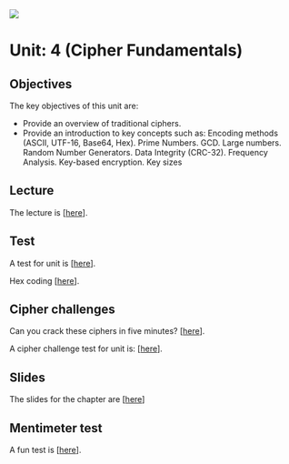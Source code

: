 <img src="https://github.com/billbuchanan/csn09112/blob/master/zadditional/top_csn09112.png"/>
<h1>Unit: 4 (Cipher Fundamentals)</h2>
<h2>Objectives</h2>
The key objectives of this unit are:
<ul>

<li>Provide an overview of traditional ciphers.</li>
<li>Provide an introduction to key concepts such as: Encoding methods (ASCII, UTF-16, Base64, Hex). Prime Numbers. GCD. Large numbers. Random Number Generators. Data Integrity (CRC-32). Frequency Analysis. Key-based encryption. Key sizes</li>

</ul>

<h2>Lecture</h2>

<p>The lecture is [<a href="https://www.youtube.com/watch?v=zqmjUpJNcJA">here</a>].</p>
<h2>Test</h2>

<p>A test for unit is [<a href="https://asecuritysite.com/tests/tests?sortBy=crypto01">here</a>].</p>
<p>Hex coding [<a href="https://asecuritysite.com/tests/tests?sortBy=hex01">here</a>].</p>

<h2>Cipher challenges</h2>
<p>Can you crack these ciphers in five minutes? [<a href="https://asecuritysite.com/challenges/scramb">here</a>].</p>
<p>A cipher challenge test for unit is: [<a href="https://asecuritysite.com/challenges/hex">here</a>].</p>

<h2>Slides</h2>
<p>The slides for the chapter are [<a href="https://github.com/billbuchanan/csn09112/blob/master/week04_ciphers/lecture/day01_ciphers_fundamentals.pdf">here</a>]
  
    
<h2>Mentimeter test</h2>
<p>A fun test is [<a href="https://www.mentimeter.com/s/af08ac49b56e5c3eaa41f7d6fbc548c2/1f4210997923">here</a>].</p>
  
